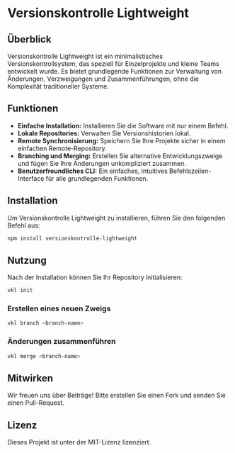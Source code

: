 # Versionskontrolle Lightweight

## Überblick
Versionskontrolle Lightweight ist ein minimalistisches Versionskontrollsystem, das speziell für Einzelprojekte und kleine Teams entwickelt wurde. Es bietet grundlegende Funktionen zur Verwaltung von Änderungen, Verzweigungen und Zusammenführungen, ohne die Komplexität traditioneller Systeme.

## Funktionen
- **Einfache Installation:** Installieren Sie die Software mit nur einem Befehl.
- **Lokale Repositories:** Verwalten Sie Versionshistorien lokal.
- **Remote Synchronisierung:** Speichern Sie Ihre Projekte sicher in einem einfachen Remote-Repository.
- **Branching und Merging:** Erstellen Sie alternative Entwicklungszweige und fügen Sie Ihre Änderungen unkompliziert zusammen.
- **Benutzerfreundliches CLI:** Ein einfaches, intuitives Befehlszeilen-Interface für alle grundlegenden Funktionen.

## Installation
Um Versionskontrolle Lightweight zu installieren, führen Sie den folgenden Befehl aus:
```bash
npm install versionskontrolle-lightweight
```

## Nutzung
Nach der Installation können Sie Ihr Repository initialisieren:
```bash
vkl init
```

### Erstellen eines neuen Zweigs
```bash
vkl branch <branch-name>
```

### Änderungen zusammenführen
```bash
vkl merge <branch-name>
```

## Mitwirken
Wir freuen uns über Beiträge! Bitte erstellen Sie einen Fork und senden Sie einen Pull-Request.

## Lizenz
Dieses Projekt ist unter der MIT-Lizenz lizenziert.
